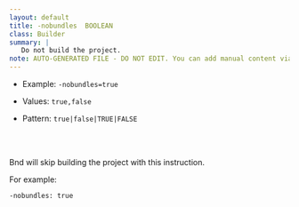 ```yaml
---
layout: default
title: -nobundles  BOOLEAN
class: Builder
summary: |
   Do not build the project.
note: AUTO-GENERATED FILE - DO NOT EDIT. You can add manual content via same filename in ext folder. 
---
```


- Example: `-nobundles=true`

- Values: `true,false`

- Pattern: `true|false|TRUE|FALSE`

<!-- Manual content from: ext/nobundles.md --><br /><br />

Bnd will skip building the project with this instruction.

For example:

	-nobundles: true
